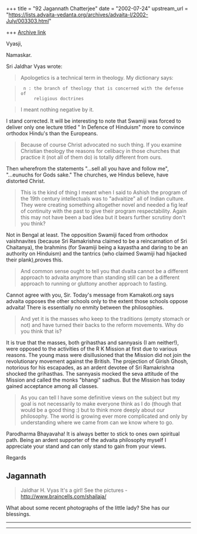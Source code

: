 +++
title = "92 Jagannath Chatterjee"
date = "2002-07-24"
upstream_url = "https://lists.advaita-vedanta.org/archives/advaita-l/2002-July/003303.html"

+++
[Archive link](https://lists.advaita-vedanta.org/archives/advaita-l/2002-July/003303.html)

Vyasji,

Namaskar.

Sri Jaldhar Vyas wrote:
>Apologetics is a technical term in theology. My dictionary says:

 >      n : the branch of theology that is concerned with the defense of
 >          religious doctrines

>I meant nothing negative by it.

I stand corrected. It will be interesting to note that Swamiji was forced
to deliver only one lecture titled " In Defence of Hinduism" more to
convince orthodox Hindu's than the Europeans.

>Because of course Christ advocated no such thing.  If you examine
>Christian theology the reasons for celibacy in those churches that
>practice it (not all of them do) is totally different from ours.

Then wherefrom the statements "...sell all you have and follow
me", "...eunuchs for Gods sake." The churches, we Hindus believe, have
distorted Christ.

>This is the kind of thing I meant when I said to Ashish the program of the
>19th century intellectuals was to "advaitize" all of Indian culture.  They
>were creating something altogether novel and needed a fig leaf of
>continuity with the past to give their program respectability.  Again this
>may not have been a bad idea but it bears further scrutiny don't you
>think?

Not in Bengal at least. The opposition Swamiji faced from orthodox
vaishnavites (because Sri Ramakrishna claimed to be a reincarnation of Sri
Chaitanya), the brahmins (for Swamiji being a kayastha and daring to be an
authority on Hinduism) and the tantrics (who claimed Swamiji had hijacked
their plank),proves this.

>And common sense ought to tell you that dvaita cannot be a different
>approach to advaita anymore than standing still can be a different
>approach to running or gluttony another approach to fasting.

Cannot agree with you, Sir. Today's message from Kamakoti.org says advaita
opposes the other schools only to the extent those schools oppose advaita!
There is essentially no enmity between the philosophies.

>And yet it is the masses who keep to the traditions (empty stomach or not)
>and have turned their backs to the reform movements.  Why do you think
>that is?

It is true that the masses, both grihasthas and sannyasis (I am neither!),
were opposed to the activities of the R K Mission at first due to various
reasons. The young mass were disillusioned that the Mission did not join
the revolutionary movement against the British. The projection of Girish
Ghosh, notorious for his escapades, as an ardent devotee of Sri Ramakrishna
shocked the grihasthas. The sannyasis mocked the seva attitude of the
Mission and called the monks "bhangi" sadhus. But the Mission has today
gained acceptance among all classes.

>As you can tell I have some definitive views on the subject but my goal is
>not necessarily to make everyone think as I do (though that would be a
>good thing :) but to think more deeply about our philosophy.  The world is
>growing ever more complicated and only by understanding where we came from
>can we know where to go.

Parodharma Bhayavaha! It is always better to stick to ones own spiritual
path. Being an ardent supporter of the advaita philosophy myself I
appreciate your stand and can only stand to gain from your views.

Regards

Jagannath
--
>Jaldhar H. Vyas <jaldhar at braincells.com>
>It's a girl! See the pictures - http://www.braincells.com/shailaja/

What about some recent photographs of the little lady? She has our
blessings.


----------------------------------------------------------------------------
----


